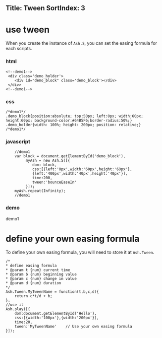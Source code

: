 Title: Tween
SortIndex: 3
---

# use tween

When you create the instance of ```Ash.S```, you can set the easing formula for each scripts.

### html

```
<!--demo1-->
 <div class='demo_holder'>
    <div id="demo_block" class='demo_block'></div>
 </div>
<!--demo1-->
```

### css

```
/*demo1*/ 
.demo_block{position:absolute; top:50px; left:0px; width:60px; height:60px; background-color:#64B5F6;border-radius:50%;}
.demo_holder{width: 100%; height: 200px; position: relative;}
/*demo1*/
```


### javascript
```
	//demo1
	var block = document.getElementById('demo_block'),
		 myAsh = new Ash.S([{
		    dom: block,
		    css:[{left:'0px',width:'60px',height:'60px'},
		    {left:'400px',width:'40px',height:'40px'}],
		    time:200,
		    tween:'bounceEaseIn'
		 }]);
	myAsh.repeat(Infinity);
	//demo1
```
### demo

demo1

# define your own easing formula

To define your own easing formula, you will need to store it at ```Ash.Tween```.

```
/*
* define easing formula
* @param t {num} current time
* @param b {num} beginning value
* @param c {num} change in value
* @param d {num} duration
*/
Ash.Tween.MyTweenName = function(t,b,c,d){
    return c*t/d + b;
};
//use it
Ash.play([{
    dom:document.getElementById('Hello'),
    css:[{width:'100px'},{width:'200px'}],
    time:20,
    tween:'MyTweenName'    // Use your own easing formula
}]);
```
